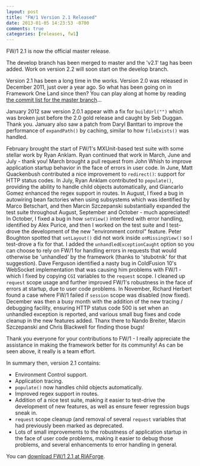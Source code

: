 ```yaml
---
layout: post
title: "FW/1 Version 2.1 Released"
date: 2013-01-05 14:23:53 -0700
comments: true
categories: [releases, fw1]
---
```

FW/1 2.1 is now the official master release.

The develop branch has been merged to master and the 'v2.1' tag has been added. Work on version 2.2 will soon start on the develop branch.<!-- more -->

Version 2.1 has been a long time in the works. Version 2.0 was released in December 2011, just over a year ago. So what has been going on in Framework One Land since then? You can play along at home by reading [the commit list for the master branch](https://github.com/seancorfield/fw1/commits/master)...

January 2012 saw version 2.0.1 appear with a fix for `buildUrl("")` which was broken just before the 2.0 gold release and caught by Seb Duggan. Thank you. January also saw a patch from Daryl Banttari to improve the performance of `expandPath()` by caching, similar to how `fileExists()` was handled.

February brought the start of FW/1's MXUnit-based test suite with some stellar work by Ryan Anklam. Ryan continued that work in March, June and July - thank you! March brought a pull request from John Whish to improve application startup behavior in the face of errors in user code. In June, Matt Quackenbush contributed a nice improvement to `redirect()`: support for HTTP status codes. In July, Ryan Anklam contributed to `populate()`, providing the ability to handle child objects automatically, and Giancarlo Gomez enhanced the regex support in routes. In August, I fixed a bug in autowiring bean factories when using subsystems which was identified by Marco Betschart, and then Marcin Szczepanski substantially expanded the test suite throughout August, September and October - much appreciated! In October, I fixed a bug in how `setView()` interfered with error handling, identified by Alex Purice, and then I worked on the test suite and I test-drove the development of the new "environment control" feature. Peter Boughton spotted that `setLayout()` did not work inside `onMissingView()` so I test-drove a fix for that. I added the `unhandledExceptionCaught` option so you can choose to rely on FW/1 for handling errors in requests that would otherwise be 'unhandled' by the framework (thanks to 'stubotnik' for that suggestion). Dave Ferguson identified a nasty bug in ColdFusion 10's WebSocket implementation that was causing him problems with FW/1 - which I fixed by copying `CGI` variables to the `request` scope. I cleaned up `request` scope usage and further improved FW/1's robustness in the face of errors at startup, due to user code problems. In November, Richard Herbert found a case where FW/1 failed if `session` scope was disabled (now fixed). December was then a busy month with the addition of the new tracing / debugging facility, ensuring HTTP status code 500 is set when an unhandled exception is reported, and various small bug fixes and code cleanup in the new features added. Thanx there to Nando Breiter, Marcin Szczepanski and Chris Blackwell for finding those bugs!

Thank you everyone for your contributions to FW/1 - I really appreciate the assistance in making the framework better for its community! As can be seen above, it really is a team effort.

In summary then, version 2.1 contains:

* Environment Control support.
* Application tracing.
* `populate()` now handles child objects automatically.
* Improved regex support in routes.
* Addition of a nice test suite, making it easier to test-drive the development of new features, as well as ensure fewer regression bugs sneak in.
* `request` scope cleanup (and removal of several `request` variables that had previously been marked as deprecated.
* Lots of small improvements to the robustness of application startup in the face of user code problems, making it easier to debug those problems, and several enhancements to error handling in general.

You can [download FW/1 2.1 at RIAForge](http://fw1.riaforge.org/).

 
